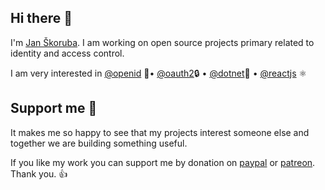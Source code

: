 ## Hi there 👋

I'm [Jan Škoruba](https://skoruba.com). I am working on open source projects primary related to identity and access control. 

I am very interested in [@openid](https://github.com/openin) 🔐• [@oauth2](https://github.com/oauth2)🔒 • [@dotnet](https://github.com/dotnet)🚀 • [@reactjs](https://github.com/reactjs) ⚛

## Support me 💖

It makes me so happy to see that my projects interest someone else and together we are building something useful.

If you like my work you can support me by donation on [paypal](https://www.paypal.com/paypalme/skoruba) or [patreon](https://patreon.com/skoruba). Thank you. 👍
